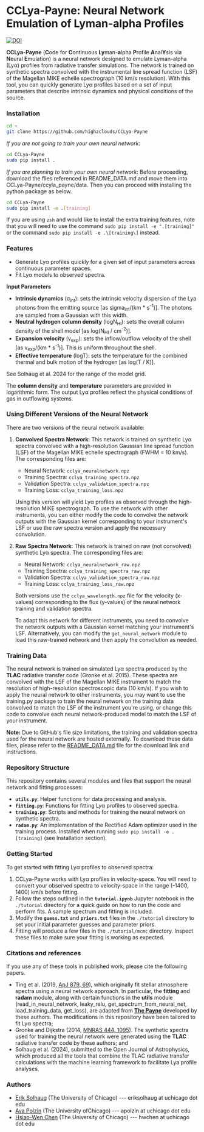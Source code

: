 # CCLya-Payne: Neural Network Emulation of Lyman-alpha Profiles
[![DOI](https://zenodo.org/badge/DOI/10.5281/zenodo.13776943.svg)](https://doi.org/10.5281/zenodo.13776943)

**CCLya-Payne** (**C**ode for **C**ontinuous **Ly**man-**a**lpha **P**rofile **A**nal**Y**sis via **N**eural **E**mulation) is a neural network designed to emulate Lyman-alpha (Lyα) profiles from radiative transfer simulations. The network is trained on synthetic spectra convolved with the instrumental line spread function (LSF) of the Magellan MIKE echelle spectrograph (10 km/s resolution). With this tool, you can quickly generate Lyα profiles based on a set of input parameters that describe intrinsic dynamics and physical conditions of the source.

### Installation
```bash
cd ~
git clone https://github.com/highzclouds/CCLya-Payne
```
*If you _are not_ going to train your own neural network*:
```bash
cd CCLya-Payne
sudo pip install .
```

*If you _are_ planning to train your own neural network*: Before proceeding, download the files referenced in README_DATA.md and move them into CCLya-Payne/ccyla_payne/data. Then you can proceed with installing the python package as below. 

```bash
cd CCLya-Payne
sudo pip install -e .[training] 
```

If you are using `zsh` and would like to install the extra training features, note that you will need to use the command `sudo pip install -e ".[training]"` or the command `sudo pip install -e .\[training\]` instead.


### Features
- Generate Lyα profiles quickly for a given set of input parameters across continuous parameter spaces.
- Fit Lyα models to observed spectra.

**Input Parameters**
- **Intrinsic dynamics** (σ<sub>int</sub>): sets the intrinsic velocity dispersion of the Lya photons from the emitting source [as sigma<sub>int</sub>/(km * s<sup>-1</sup>)]. The photons are sampled from a Gaussian with this width.
- **Neutral hydrogen column density** (logN<sub>HI</sub>): sets the overall column density of the shell model [as log(N<sub>HI</sub> / cm<sup>-2</sup>)].
- **Expansion velocity** (v<sub>exp</sub>): sets the inflow/outflow velocity of the shell [as v<sub>exp</sub>/(km * s<sup>-1</sup>)]. This is uniform throughout the shell.
- **Effective temperature** (logT): sets the temperature for the combined thermal and bulk motion of the hydrogen [as log(T / K)].

See Solhaug et al. 2024 for the range of the model grid.

The **column density** and **temperature** parameters are provided in logarithmic form. The output Lyα profiles reflect the physical conditions of gas in outflowing systems.

### Using Different Versions of the Neural Network

There are two versions of the neural network available:

1. **Convolved Spectra Network**: This network is trained on synthetic Lyα spectra convolved with a high-resolution Gaussian line spread function (LSF) of the Magellan MIKE echelle spectrograph (FWHM = 10 km/s). The corresponding files are:
   - Neural Network: `cclya_neuralnetwork.npz`
   - Training Spectra: `cclya_training_spectra.npz`
   - Validation Spectra: `cclya_validation_spectra.npz`
   - Training Loss: `cclya_training_loss.npz`

   Using this version will yield Lyα profiles as observed through the high-resolution MIKE spectrograph. To use the network with other instruments, you can either modify the code to convolve the network outputs with the Gaussian kernel corresponding to your instrument's LSF or use the raw spectra version and apply the necessary convolution.

2. **Raw Spectra Network**: This network is trained on raw (not convolved) synthetic Lyα spectra. The corresponding files are:
   - Neural Network: `cclya_neuralnetwork_raw.npz`
   - Training Spectra: `cclya_training_spectra_raw.npz`
   - Validation Spectra: `cclya_validation_spectra_raw.npz`
   - Training Loss: `cclya_training_loss_raw.npz`

   Both versions use the `cclya_wavelength.npz` file for the velocity (x-values) corresponding to the flux (y-values) of the neural network training and validation spectra.

   To adapt this network for different instruments, you need to convolve the network outputs with a Gaussian kernel matching your instrument's LSF. Alternatively, you can modify the `get_neural_network` module to load this raw-trained network and then apply the convolution as needed.

<!--- *When modifying any of the code, ensure that your changes are reflected by reinstalling the package in editable mode. This allows your updates to take effect without needing to reinstall the package entirely. To do this, navigate to the `CCLya-Payne` directory and run the following command:*

```bash
sudo pip install -e .
```

*This is needed e.g. when editing the paths to the two versions of the neural network above in the `utils.py` module.*
--->


### Training Data
The neural network is trained on simulated Lyα spectra produced by the **TLAC** radiative transfer code (Gronke et al. 2015). These spectra are convolved with the LSF of the Magellan MIKE instrument to match the resolution of high-resolution spectroscopic data (10 km/s). If you wish to apply the neural network to other instruments, you may want to use the training.py package to train the neural network on the training data convolved to match the LSF of the instrument you're using, or change this code to convolve each neural network-produced model to match the LSF of your instrument.

**Note:** Due to GitHub's file size limitations, the training and validation spectra used for the neural network are hosted externally. To download these data files, please refer to the [README_DATA.md](./README_DATA.md) file for the download link and instructions.

### Repository Structure
This repository contains several modules and files that support the neural network and fitting processes:

- **`utils.py`**: Helper functions for data processing and analysis.
- **`fitting.py`**: Functions for fitting Lyα profiles to observed spectra.
- **`training.py`**: Scripts and methods for training the neural network on synthetic spectra.
- **`radam.py`**: An implementation of the Rectified Adam optimizer used in the training process. Installed when running `sudo pip install -e .[training]` (see Installation section).

### Getting Started
To get started with fitting Lyα profiles to observed spectra:
1. CCLya-Payne works with Lyα profiles in velocity-space. You will need to convert your observed spectra to velocity-space in the range (-1400, 1400) km/s before fitting.
2. Follow the steps outlined in the **`tutorial.ipynb`** Jupyter notebook in the `./tutorial` directory for a quick guide on how to run the code and perform fits. A sample spectrum and fitting is included.
3. Modify the **`guess.txt`** and **`priors.txt`** files in the `./tutorial` directory to set your initial parameter guesses and parameter priors.
4. Fitting will produce a few files in the `./tutorial/mcmc` directory. Inspect these files to make sure your fitting is working as expected.

### Citations and references
If you use any of these tools in published work, please cite the following papers.
- Ting et al. (2019, [ApJ 879, 69](https://ui.adsabs.harvard.edu/abs/2019ApJ...879...69T/abstract)), which originally fit stellar atmosphere spectra using a neural network approach.  In particular, the **fitting** and **radam** module, along with certain functions in the **utils** module (read_in_neural_network, leaky_relu, get_spectrum_from_neural_net, load_training_data, get_loss), are adapted from **[The Payne](https://github.com/tingyuansen/The_Payne)** developed by these authors.  The modifications in this repository have been tailored to fit Lyα spectra;
- Gronke and Dijkstra (2014, [MNRAS 444, 1095](https://ui.adsabs.harvard.edu/abs/2014MNRAS.444.1095G/abstract)).  The synthetic spectra used for training the neural network were generated using the **TLAC** radiative transfer code by these authors; and
- Solhaug et al. (2024), submitted to the Open Journal of Astrophysics, which produced all the tools that combine the TLAC radiative transfer calculations with the machine learning framework to facilitate Lya profile analyses.

### Authors
- [Erik Solhaug](https://astrophysics.uchicago.edu/people/profile/erik-solhaug/) (The University of Chicago) --- eriksolhaug at uchicago dot edu
- [Ava Polzin](https://astrophysics.uchicago.edu/people/profile/ava-polzin/) (The University ofChicago) --- apolzin at uchicago dot edu
- [Hsiao-Wen Chen](https://astrophysics.uchicago.edu/people/profile/hsiao-wen-chen/) (The University of Chicago) --- hwchen at uchicago dot edu
